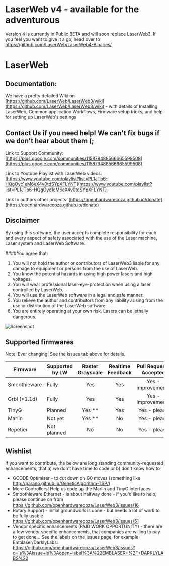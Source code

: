 # LaserWeb v4 - available for the adventurous

Version 4 is currently in Public BETA and will soon replace LaserWeb3.
If you feel you want to give it a go, head over to https://github.com/LaserWeb/LaserWeb4-Binaries/

# LaserWeb


## Documentation:

We have a pretty detailed Wiki on [https://github.com/LaserWeb/LaserWeb3/wiki](https://github.com/LaserWeb/LaserWeb3/wiki) - with details of Installing LaserWeb, Common application Workflows, Firmware setup tricks, and help for setting up LaserWeb's settings


## Contact Us if you need help! We can't fix bugs if we don't hear about them (;

Link to Support Community: [https://plus.google.com/communities/115879488566665599508](https://plus.google.com/communities/115879488566665599508)

Link to Youtube Playlist with LaserWeb videos: [https://www.youtube.com/playlist?list=PL1JTb6-HQgOyc1eM6eX4v0tdSYpXFLYNT](https://www.youtube.com/playlist?list=PL1JTb6-HQgOyc1eM6eX4v0tdSYpXFLYNT)

Link to authors other projects:  [https://openhardwarecoza.github.io/donate](https://openhardwarecoza.github.io/donate)

## Disclaimer
By using this software, the user accepts complete responsibility for each and every aspect of safety associated with the use of the Laser machine, Laser system and LaserWeb Software.

####You agree that:

1. You will not hold the author or contributors of LaserWeb3 liable for any damage to equipment or persons from the use of LaserWeb. 
2. You know the potential hazards in using high power lasers and high voltages.
3. You will wear professional laser-eye-protection when using a laser controlled by LaserWeb.
4. You will use the LaserWeb software in a legal and safe manner.
5. You relieve the author and contributors from any liability arising from the use or distribution of the LaserWeb software.
6. You are entirely operating at your own risk. Lasers can be lethally dangerous. 


![Screenshot](https://raw.githubusercontent.com/LaserWeb/LaserWeb3/master/screenshot.png)

## Supported firmwares

Note: Ever changing. See the Issues tab above for details.

| Firmware      | Supported by LW  | Raster Grayscale  |Realtime Feedback  |Pull Requests Accepted  |
| ------------- |------------------| :----------------:|:-----------------:|:----------------------:|
| Smoothieware  | Fully            |   Yes             |   Yes             | Yes - improvements     |
| Grbl (>1.1d)  | Fully            |   Yes             |   Yes             | Yes - improvements     |
| TinyG         | Planned          |   Yes **          |   Yes             | Yes - please           |
| Marlin        | Not yet          |   Yes **          |   No              | Yes - please           | 
| Repetier      | Not planned      |   No              |   No              | Yes - please           |


## Wishlist

If you want to contribute, the below are long standing community-requested enhancements, that a) we don't have time to code or b) don't know how to

* GCODE Optimiser - to cut down on G0 moves (something like http://parano.github.io/GeneticAlgorithm-TSP/)
* More Controllers! Help us code up the Marlin and TinyG interfaces
* Smoothieware Ethernet - is about halfway done - if you'd like to help, please continue on from https://github.com/openhardwarecoza/LaserWeb3/issues/16
* Rotary Support - initial groundwork is done - but needs a lot of work to be fully usable https://github.com/openhardwarecoza/LaserWeb3/issues/51
* Vendor specific enhancements (PAID WORK OPPORTUNITY) - there are a few vendor specific enhancements, that companies are willing to pay to get done... See the labels on the Issues page, for example Emblaser/DarklyLabs: https://github.com/openhardwarecoza/LaserWeb3/issues?q=is%3Aissue+is%3Aopen+label%3A%22EMBLASER+%2F+DARKLYLABS%22
